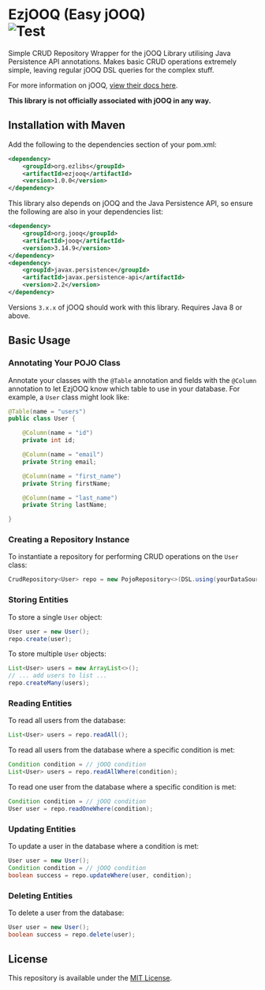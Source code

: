 # EzjOOQ (Easy jOOQ) <br> ![Test](https://github.com/DanJSG/EzjOOQ/actions/workflows/build.yml/badge.svg) 
Simple CRUD Repository Wrapper for the jOOQ Library utilising Java Persistence API annotations. 
Makes basic CRUD operations extremely simple, leaving regular jOOQ DSL queries for the complex stuff. 

For more information on jOOQ, [view their docs here](https://www.jooq.org/doc/latest/manual-single-page/).

**This library is not officially associated with jOOQ in any way.**

## Installation with Maven
Add the following to the dependencies section of your pom.xml:

```xml
<dependency>
    <groupId>org.ezlibs</groupId>
    <artifactId>ezjooq</artifactId>
    <version>1.0.0</version>
</dependency>
```

This library also depends on jOOQ and the Java Persistence API, so ensure the following are also in your dependencies list:

```xml
<dependency>
    <groupId>org.jooq</groupId>
    <artifactId>jooq</artifactId>
    <version>3.14.9</version>
</dependency>
<dependency>
    <groupId>javax.persistence</groupId>
    <artifactId>javax.persistence-api</artifactId>
    <version>2.2</version>
</dependency>
```

Versions `3.x.x` of jOOQ should work with this library. Requires Java 8 or above.

## Basic Usage

### Annotating Your POJO Class

Annotate your classes with the `@Table` annotation and fields with the `@Column` annotation to let EzjOOQ know which table to use in your database. 
For example, a `User` class might look like:

```java
@Table(name = "users")
public class User {

    @Column(name = "id")
    private int id;

    @Column(name = "email")
    private String email;

    @Column(name = "first_name")
    private String firstName;

    @Column(name = "last_name")
    private String lastName;

}
```

### Creating a Repository Instance

To instantiate a repository for performing CRUD operations on the `User` class:

```java
CrudRepository<User> repo = new PojoRepository<>(DSL.using(yourDataSource, SQLDialect.POSTGRES), User.class);
```

### Storing Entities

To store a single `User` object:

```java
User user = new User();
repo.create(user);
```

To store multiple `User` objects:

```java
List<User> users = new ArrayList<>();
// ... add users to list ... 
repo.createMany(users);
```

### Reading Entities

To read all users from the database:

```java
List<User> users = repo.readAll();
```

To read all users from the database where a specific condition is met:

```java
Condition condition = // jOOQ condition
List<User> users = repo.readAllWhere(condition);
```

To read one user from the database where a specific condition is met:

```java
Condition condition = // jOOQ condition
User user = repo.readOneWhere(condition);
```

### Updating Entities

To update a user in the database where a condition is met:

```java
User user = new User();
Condition condition = // jOOQ condition
boolean success = repo.updateWhere(user, condition);
```

### Deleting Entities

To delete a user from the database:

```java
User user = new User();
boolean success = repo.delete(user);
```

## License
This repository is available under the [MIT License](https://github.com/DanJSG/EzjOOQ/blob/main/LICENSE).
